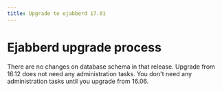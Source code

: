 ```yaml
---
title: Upgrade to ejabberd 17.01
---
```


# Ejabberd upgrade process

There are no changes on database schema in that release.
Upgrade from 16.12 does not need any administration tasks.
You don't need any administration tasks until you upgrade from 16.06.
